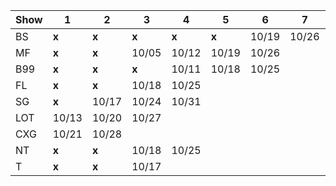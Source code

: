 
| Show | 1    | 2    | 3    | 4    | 5    | 6    | 7    | 8    | 9    | 10   | 11   | 12   | 13   | 14   | 15   | 16   | 17   | 18   | 19   | 20   | 21   | 22   | 23   |
|------|------|------|------|------|------|------|------|------|------|------|------|------|------|------|------|------|------|------|------|------|------|------|------|
| BS   | **x** | **x** | **x** | **x** | **x** | 10/19 | 10/26 | | | | | | | | | | | | | | | | |
| MF   | **x** | **x** | 10/05 | 10/12 | 10/19 | 10/26 | | | | | | | | | | | | | | | | |
| B99  | **x** | **x** | **x** | 10/11 | 10/18 | 10/25 | | | | | | | | | | | | | | | | | |
| FL   | **x** | **x** | 10/18 | 10/25 | | | | | | | | | | | | | | | | | | | |
| SG   | **x** | 10/17 | 10/24 | 10/31 | | | | | | | | | | | | | | | | | | | |
| LOT  | 10/13 | 10/20 | 10/27 | | | | | | | | | | | | | | | | | | | | |
| CXG  | 10/21 | 10/28 | | | | | | | | | | | | | | | | | | | | | |
| NT   | **x** | **x** | 10/18 | 10/25 | | | | | | | | | | | | | | | | | | | |
| T    | **x** | **x** | 10/17 | | | | | | | | | | | | | | | | | | | | |
